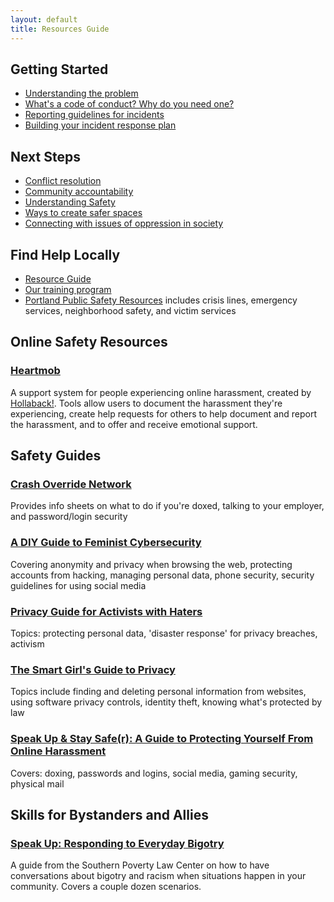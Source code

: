 ```yaml
---
layout: default
title: Resources Guide
---
```



## Getting Started

* [Understanding the problem](/training/code_of_conduct/problem.html)
* [What's a code of conduct? Why do you need one?](/training/code_of_conduct/code_of_conduct.html)
* [Reporting guidelines for incidents](/training/code_of_conduct/reporting.html)
* [Building your incident response plan](/training/code_of_conduct/incident_response.html)

## Next Steps

* [Conflict resolution](/training/code_of_conduct/conflict_resolution.html)
* [Community accountability](/training/code_of_conduct/accountability.html)
* [Understanding Safety](/training/code_of_conduct/safety.html)
* [Ways to create safer spaces](/training/code_of_conduct/safer_spaces.html)
* [Connecting with issues of oppression in society](/resources/society.html)

## Find Help Locally

* [Resource Guide](/resources/index.html)
* [Our training program](/training/code_of_conduct)
* [Portland Public Safety Resources](https://www.portlandoregon.gov/oni/article/320566) includes crisis lines, emergency services, neighborhood safety, and victim services

## Online Safety Resources

### [Heartmob](https://iheartmob.org/)

A support system for people experiencing online harassment, created by [Hollaback!](http://www.ihollaback.org/). Tools allow users to document the harassment they're experiencing, create help requests for others to help document and report the harassment, and to offer and receive emotional support.

## Safety Guides

### [Crash Override Network](http://crashoverridenetwork.tumblr.com/)

Provides info sheets on what to do if you're doxed, talking to your employer, and password/login security

### [A DIY Guide to Feminist Cybersecurity](https://tech.safehubcollective.org/cybersecurity/)

Covering anonymity and privacy when browsing the web, protecting accounts from hacking, managing personal data, phone security, security guidelines for using social media

### [Privacy Guide for Activists with Haters](https://gist.github.com/bluehat/354432b82650d0a722ed)

Topics: protecting personal data, 'disaster response' for privacy breaches, activism

### [The Smart Girl's Guide to Privacy](https://www.nostarch.com/smartgirlsguide)

Topics include finding and deleting personal information from websites, using software privacy controls, identity theft, knowing what's protected by law

### [Speak Up & Stay Safe(r): A Guide to Protecting Yourself From Online Harassment](https://onlinesafety.feministfrequency.com/en/)

Covers: doxing, passwords and logins, social media, gaming security, physical mail

## Skills for Bystanders and Allies

### [Speak Up: Responding to Everyday Bigotry](https://www.splcenter.org/20150126/speak-responding-everyday-bigotry)

A guide from the Southern Poverty Law Center on how to have conversations about bigotry and racism when situations happen in your community. Covers a couple dozen scenarios.

